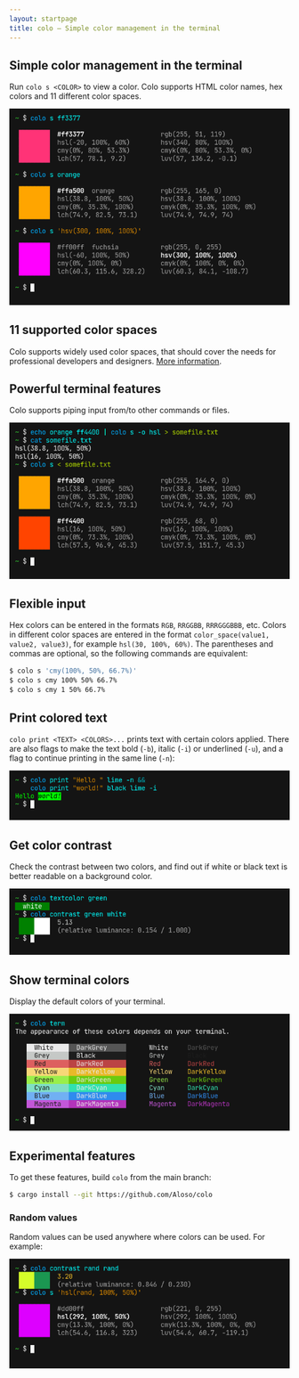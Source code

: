 ```yaml
---
layout: startpage
title: colo – Simple color management in the terminal
---
```


## Simple color management in the terminal

Run `colo s <COLOR>` to view a color. Colo supports HTML color names, hex colors and 11 different color spaces.

![example](/assets/img/main_example.png)

## 11 supported color spaces

Colo supports widely used color spaces, that should cover the needs for professional developers and designers. [More information](color_spaces.md).

## Powerful terminal features

Colo supports piping input from/to other commands or files.

![pipes](/assets/img/pipes.png)

## Flexible input

Hex colors can be entered in the formats `RGB`, `RRGGBB`, `RRRGGGBBB`, etc. Colors in different color spaces are entered in the format `color_space(value1, value2, value3)`, for example `hsl(30, 100%, 60%)`. The parentheses and commas are optional, so the following commands are equivalent:

```bash
$ colo s 'cmy(100%, 50%, 66.7%)'
$ colo s cmy 100% 50% 66.7%
$ colo s cmy 1 50% 66.7%
```

## Print colored text

`colo print <TEXT> <COLORS>...` prints text with certain colors applied. There are also flags to make the text bold (`-b`), italic (`-i`) or underlined (`-u`), and a flag to continue printing in the same line (`-n`):

![text](/assets/img/text.png)

## Get color contrast

Check the contrast between two colors, and find out if white or black text is better readable on a background color.

![contrast](/assets/img/contrast.png)

## Show terminal colors

Display the default colors of your terminal.

![terminal colors](/assets/img/terminal_colors.png)

## Experimental features

To get these features, build `colo` from the main branch:

```sh
$ cargo install --git https://github.com/Aloso/colo
```

### Random values

Random values can be used anywhere where colors can be used. For example:

![rand](/assets/img/rand.png)

